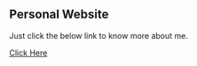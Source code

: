 ## Personal Website

<p> Just click the below link to know more about me. </p>

<a href='https://jamesgeorge007.github.io/'>Click Here</a>

